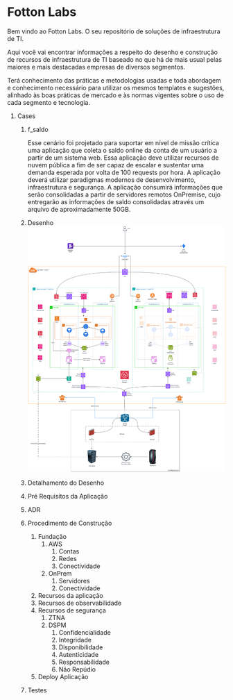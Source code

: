 # Fotton Labs

Bem vindo ao Fotton Labs. O seu repositório de soluções de infraestrutura de TI.

Aqui você vai encontrar informações a respeito do desenho e construção de recursos de infraestrutura de TI baseado no que há de mais usual pelas maiores e mais destacadas empresas de diversos segmentos. 

Terá conhecimento das práticas e metodologias usadas e toda abordagem e conhecimento necessário para utilizar os mesmos templates e sugestões, alinhado às boas práticas de mercado e às normas vigentes sobre o uso de cada segmento e tecnologia.

1. Cases
   1. f_saldo

        Esse cenário foi projetado para suportar em nível de missão crítica uma aplicação que coleta o saldo online da conta de um usuário a partir de um sistema web.
        Essa aplicação deve utilizar recursos de nuvem pública a fim de ser capaz de escalar e sustentar uma demanda esperada por volta de 100 requests por hora. 
        A aplicação deverá utilizar paradigmas modernos de desenvolvimento, infraestrutura e segurança.
        A aplicação consumirá informações que serão consolidadas a partir de servidores remotos OnPremise, cujo entregarão as informações de saldo consolidadas através um arquivo de aproximadamente 50GB.

    2. Desenho
         <img src="fottonlabs.png" alt="AppSaldo - Infra Layout" />
    3. Detalhamento do Desenho
   
    4. Pré Requisitos da Aplicação
    
    5. ADR
   
    6. Procedimento de Construção
       1. Fundação
          1. AWS
             1. Contas
             2. Redes
             3. Conectividade
          2. OnPrem
             1. Servidores
             2. Conectividade
        2. Recursos da aplicação
        3. Recursos de observabilidade
        4. Recursos de segurança
           1. ZTNA
           2. DSPM
              1. Confidencialidade
              2. Integridade
              3. Disponibilidade
              4. Autenticidade
              5. Responsabilidade
              6. Não Repúdio
        5. Deploy Aplicação
   
    7. Testes